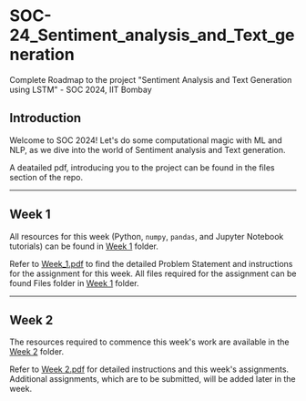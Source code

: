 # SOC-24_Sentiment_analysis_and_Text_generation
Complete Roadmap to the project "Sentiment Analysis and Text Generation using LSTM" - SOC 2024, IIT Bombay

## Introduction
Welcome to SOC 2024! Let's do some computational magic with ML and NLP, as we dive into the world of Sentiment analysis and Text generation.

A deatailed pdf, introducing you to the project can be found in the files section of the repo.

---

## Week 1
All resources for this week (Python, ```numpy```, ```pandas```, and Jupyter Notebook tutorials) can be found in [Week 1](https://github.com/dionreji/SOC-24_Sentiment_analysis_and_Text_generation/tree/main/Week%201) folder.

Refer to [Week_1.pdf](https://github.com/dionreji/SOC-24_Sentiment_analysis_and_Text_generation/blob/main/Week%201/Week_1.pdf) to find the detailed Problem Statement and instructions for the assignment for this week. All files required for the assignment can be found Files folder in [Week 1](https://github.com/dionreji/SOC-24_Sentiment_analysis_and_Text_generation/tree/main/Week%201) folder.

---

## Week 2
The resources required to commence this week's work are available in the [Week 2](https://github.com/dionreji/SOC-24_Sentiment_analysis_and_Text_generation/tree/main/Week%202) folder. 

Refer to [Week 2.pdf](https://github.com/dionreji/SOC-24_Sentiment_analysis_and_Text_generation/blob/main/Week%202/Week%202.pdf) for detailed instructions and this week's assignments. Additional assignments, which are to be submitted, will be added later in the week.



